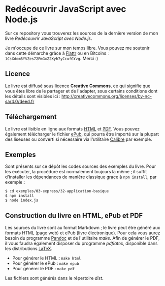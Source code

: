 Redécouvrir JavaScript avec Node.js
===================================

Sur ce repository vous trouverez les sources de la dernière version de mon livre _Redécouvrir JavaScript avec Node.js_.

Je m'occupe de ce livre sur mon temps libre. Vous pouvez me soutenir dans cette démarche grâce à [Flattr](https://flattr.com/submit/auto?user_id=scastiel&url=https%3A%2F%2Fgithub.com%2Fscastiel%2Fdecouvrir-nodejs) ou en Bitcoins : `1CsXdom5YVZes72PmGxZ2Xyh7yCcufGYvg`. Merci :)

## Licence

Le livre est diffusé sous licence **Creative Commons**, ce qui signifie que vous êtes libre de le partager et de l'adapter, sous certains conditions dont les détails sont visibles ici : http://creativecommons.org/licenses/by-nc-sa/4.0/deed.fr

## Téléchargement

Le livre est lisible en ligne aux formats [HTML](http://scastiel.github.io/decouvrir-nodejs/redecouvrir-javascript-avec-nodejs.html) et [PDF](http://scastiel.github.io/decouvrir-nodejs/redecouvrir-javascript-avec-nodejs.pdf). Vous pouvez également télécharger le fichier [ePub](http://scastiel.github.io/decouvrir-nodejs/redecouvrir-javascript-avec-nodejs.epub), qui pourra être importé sur la plupart des liseuses ou converti si nécessaire via l'utilitaire [Calibre](http://calibre-ebook.com/) par exemple.

## Exemples

Sont présents sur ce dépôt les codes sources des exemples du livre. Pour les exécuter, la procédure est normalement toujours la même ; il suffit d'installer les dépendances de manière classique grace à `npm install`, par exemple :

```sh
$ cd exemples/03-express/32-application-basique
$ npm install
$ node index.js
```

## Construction du livre en HTML, ePub et PDF

Les sources du livre sont au format Markdown ; le livre peut être généré aux formats HTML (page web) et ePub (livre électronique). Pour cela vous aurez besoin du programme [Pandoc](http://johnmacfarlane.net/pandoc/) et de l'utilitaire *make*. Afin de générer le PDF, il vous faudra également disposer du programme _pdflatex_, disponible dans les distributions [LaTeX](http://latex-project.org/ftp.html).

 * Pour générer le HTML : `make html`
 * Pour générer le ePub : `make epub`
 * Pour générer le PDF : `make pdf`

Les fichiers sont générés dans le répertoire _dist_.
